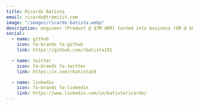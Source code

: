 ```yaml
---
title: Ricardo Batista
email: ricardo@tramitit.com
image: "/images/ricardo.batista.webp"
description: engineer (Product @ $7M ARR) turned into business (GM @ $65M ARR), and now getting back to building
social:
  - name: github
    icon: fa-brands fa-github
    link: https://github.com/rbatista191

  - name: twitter
    icon: fa-brands fa-twitter
    link: https://x.com/rbatista19

  - name: linkedin
    icon: fa-brands fa-linkedin
    link: https://www.linkedin.com/in/batistaricardo/
---
```

